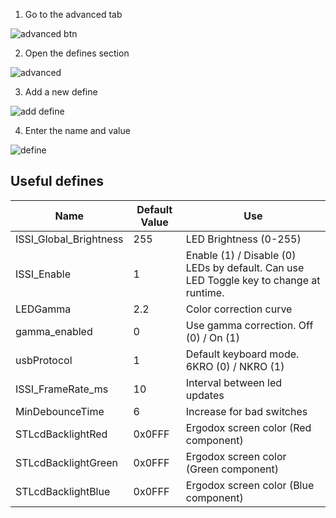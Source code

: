 1. Go to the advanced tab

![advanced btn](../images/Configurator/advanced.png)

2. Open the defines section

![advanced](../images/Configurator/headers-and-defines.png)

3. Add a new define

![add define](../images/Configurator/defines.png)

4. Enter the name and value

![define](../images/Configurator/brightness-define.png)

## Useful defines

| Name | Default Value | Use |
|--------|---------|-----|
| ISSI_Global_Brightness | 255 | LED Brightness (0-255) |
| ISSI_Enable | 1 | Enable (1) / Disable (0) LEDs by default. Can use LED Toggle key to change at runtime. |
| LEDGamma | 2.2 | Color correction curve |
| gamma_enabled | 0 | Use gamma correction. Off (0) / On (1) |
| usbProtocol | 1 | Default keyboard mode. 6KRO (0) / NKRO (1) |
| ISSI_FrameRate_ms | 10 | Interval between led updates |
| MinDebounceTime | 6 | Increase for bad switches |
| STLcdBacklightRed | 0x0FFF | Ergodox screen color (Red component) |
| STLcdBacklightGreen | 0x0FFF | Ergodox screen color (Green component) |
| STLcdBacklightBlue | 0x0FFF | Ergodox screen color (Blue component) |

<!--
Flash Size:
latencyResources | 10 | Number of resource allocations for latency measurements
stateWordSize | 16 | Defines available to the PartialMap module
indexWordSize | 16 | 
DelayedCapabilitiesStackSize | 10 | Delayed Capabilities Stack Size
ResultMacroBufferSize | 50 | Ring-buffer size for result macro processing
Pixel_AnimationStackSize | 20 | Animation Stack Size
enableMouse | 1 |
enableVirtualSerialPort | 1
UARTConnectBufSize | 128

Pinout:
ledDebugPin

Debugging:
flashModeEnabled | 0 | Enable resetting to bootloader from cli
-->
